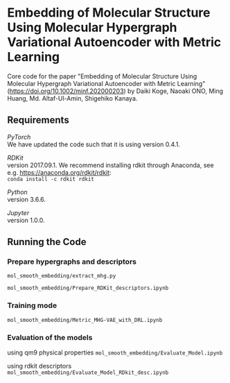 # Embedding of Molecular Structure Using Molecular Hypergraph Variational Autoencoder with Metric Learning

Core code for the paper "Embedding of Molecular Structure Using Molecular Hypergraph Variational Autoencoder with Metric Learning" (https://doi.org/10.1002/minf.202000203)
 by Daiki Koge, Naoaki ONO, Ming Huang, Md. Altaf-Ul-Amin, Shigehiko Kanaya.


## Requirements

*PyTorch*  
We have updated the code such that it is using version 0.4.1.

*RDKit*  
version 2017.09.1.
We recommend installing rdkit through Anaconda, see e.g.
https://anaconda.org/rdkit/rdkit:  
`conda install -c rdkit rdkit`

*Python*  
 version 3.6.6.
 
*Jupyter*  
 version 1.0.0.


## Running the Code

### Prepare hypergraphs and descriptors

`mol_smooth_embedding/extract_mhg.py`

`mol_smooth_embedding/Prepare_RDKit_descriptors.ipynb`

### Training mode

`mol_smooth_embedding/Metric_MHG-VAE_with_DRL.ipynb`

### Evaluation of the models

using qm9 physical properties
`mol_smooth_embedding/Evaluate_Model.ipynb`

using rdkit descriptors
`mol_smooth_embedding/Evaluate_Model_RDkit_desc.ipynb`
